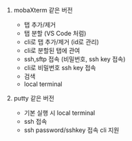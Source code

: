 1. mobaXterm 같은 버전 
    - 탭 추가/제거
    - 탭 분할 (VS Code 처럼)
    - cli로 탭 추가/제거 (id로 관리)
    - cli로 분할된 탭에 관여
    - ssh,sftp 접속 (비밀번호, ssh key 접속)
    - cli로 비밀번호 ssh key 접속
    - 검색
    - local terminal

2. putty 같은 버전
    - 기본 실행 시 local terminal
    - ssh 접속
    - ssh password/sshkey 접속 cli 지원